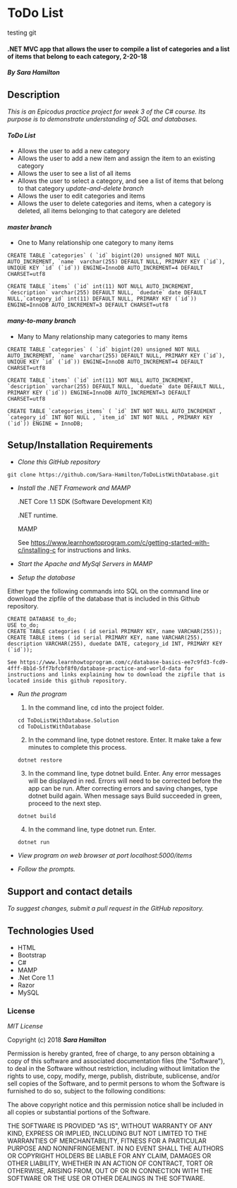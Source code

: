 # ToDo List
testing git

#### .NET MVC app that allows the user to compile a list of categories and a list of items that belong to each category, 2-20-18

#### _By Sara Hamilton_

## Description
_This is an Epicodus practice project for week 3 of the C# course. Its purpose is to demonstrate understanding of SQL and databases._

#### _ToDo List_
* Allows the user to add a new category
* Allows the user to add a new item and assign the item to an existing category
* Allows the user to see a list of all items
* Allows the user to select a category, and see a list of items that belong to that category
_update-and-delete branch_
* Allows the user to edit categories and items
* Allows the user to delete categories and items, when a category is deleted, all items belonging to that category are deleted

#### _master branch_
* One to Many relationship one category to many items

```
CREATE TABLE `categories` ( `id` bigint(20) unsigned NOT NULL AUTO_INCREMENT, `name` varchar(255) DEFAULT NULL, PRIMARY KEY (`id`), UNIQUE KEY `id` (`id`)) ENGINE=InnoDB AUTO_INCREMENT=4 DEFAULT CHARSET=utf8

CREATE TABLE `items` (`id` int(11) NOT NULL AUTO_INCREMENT, `description` varchar(255) DEFAULT NULL, `duedate` date DEFAULT NULL,`category_id` int(11) DEFAULT NULL, PRIMARY KEY (`id`)) ENGINE=InnoDB AUTO_INCREMENT=3 DEFAULT CHARSET=utf8
```

#### _many-to-many branch_
* Many to Many relationship many categories to many items
```
CREATE TABLE `categories` ( `id` bigint(20) unsigned NOT NULL AUTO_INCREMENT, `name` varchar(255) DEFAULT NULL, PRIMARY KEY (`id`), UNIQUE KEY `id` (`id`)) ENGINE=InnoDB AUTO_INCREMENT=4 DEFAULT CHARSET=utf8

CREATE TABLE `items` (`id` int(11) NOT NULL AUTO_INCREMENT, `description` varchar(255) DEFAULT NULL, `duedate` date DEFAULT NULL, PRIMARY KEY (`id`)) ENGINE=InnoDB AUTO_INCREMENT=3 DEFAULT CHARSET=utf8

CREATE TABLE `categories_items` ( `id` INT NOT NULL AUTO_INCREMENT , `category_id` INT NOT NULL , `item_id` INT NOT NULL , PRIMARY KEY (`id`)) ENGINE = InnoDB;
```

  ## Setup/Installation Requirements

  * _Clone this GitHub repository_

  ```
  git clone https://github.com/Sara-Hamilton/ToDoListWithDatabase.git
  ```

  * _Install the .NET Framework and MAMP_

    .NET Core 1.1 SDK (Software Development Kit)

    .NET runtime.

    MAMP

    See https://www.learnhowtoprogram.com/c/getting-started-with-c/installing-c for instructions and links.

* _Start the Apache and MySql Servers in MAMP_

*   _Setup the database_

  Either type the following commands into SQL on the command line or download the zipfile of the database that is included in this Github repository.  
  ```
  CREATE DATABASE to_do;
  USE to_do;
  CREATE TABLE categories ( id serial PRIMARY KEY, name VARCHAR(255));
  CREATE TABLE items ( id serial PRIMARY KEY, name VARCHAR(255), description VARCHAR(255), duedate DATE, category_id INT, PRIMARY KEY (`id`));
  ```

    See https://www.learnhowtoprogram.com/c/database-basics-ee7c9fd3-fcd9-4fff-8b1d-5ff7bfcbf8f0/database-practice-and-world-data for instructions and links explaining how to download the zipfile that is located inside this github repository.

  * _Run the program_
    1. In the command line, cd into the project folder.
    ```
    cd ToDoListWithDatabase.Solution
    cd ToDoListWithDatabase
    ```
    2. In the command line, type dotnet restore. Enter.  It make take a few minutes to complete this process.
    ```
    dotnet restore
    ```
    3. In the command line, type dotnet build. Enter. Any error messages will be displayed in red.  Errors will need to be corrected before the app can be run. After correcting errors and saving changes, type dotnet build again.  When message says Build succeeded in green, proceed to the next step.
    ```
    dotnet build
    ```
    4. In the command line, type dotnet run. Enter.
    ```
    dotnet run
    ```

  * _View program on web browser at port localhost:5000/items_

  * _Follow the prompts._

  ## Support and contact details

_To suggest changes, submit a pull request in the GitHub repository._

## Technologies Used

* HTML
* Bootstrap
* C#
* MAMP
* .Net Core 1.1
* Razor
* MySQL

### License

*MIT License*

Copyright (c) 2018 **_Sara Hamilton_**

Permission is hereby granted, free of charge, to any person obtaining a copy
of this software and associated documentation files (the "Software"), to deal
in the Software without restriction, including without limitation the rights
to use, copy, modify, merge, publish, distribute, sublicense, and/or sell
copies of the Software, and to permit persons to whom the Software is
furnished to do so, subject to the following conditions:

The above copyright notice and this permission notice shall be included in all
copies or substantial portions of the Software.

THE SOFTWARE IS PROVIDED "AS IS", WITHOUT WARRANTY OF ANY KIND, EXPRESS OR
IMPLIED, INCLUDING BUT NOT LIMITED TO THE WARRANTIES OF MERCHANTABILITY,
FITNESS FOR A PARTICULAR PURPOSE AND NONINFRINGEMENT. IN NO EVENT SHALL THE
AUTHORS OR COPYRIGHT HOLDERS BE LIABLE FOR ANY CLAIM, DAMAGES OR OTHER
LIABILITY, WHETHER IN AN ACTION OF CONTRACT, TORT OR OTHERWISE, ARISING FROM,
OUT OF OR IN CONNECTION WITH THE SOFTWARE OR THE USE OR OTHER DEALINGS IN THE
SOFTWARE.
